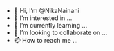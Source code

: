 - 👋 Hi, I’m @NikaNainani
- 👀 I’m interested in ...
- 🌱 I’m currently learning ...
- 💞️ I’m looking to collaborate on ...
- 📫 How to reach me ...

<!---
NikaNainani/NikaNainani is a ✨ special ✨ repository because its `README.md` (this file) appears on your GitHub profile.
You can click the Preview link to take a look at your changes.
--->

